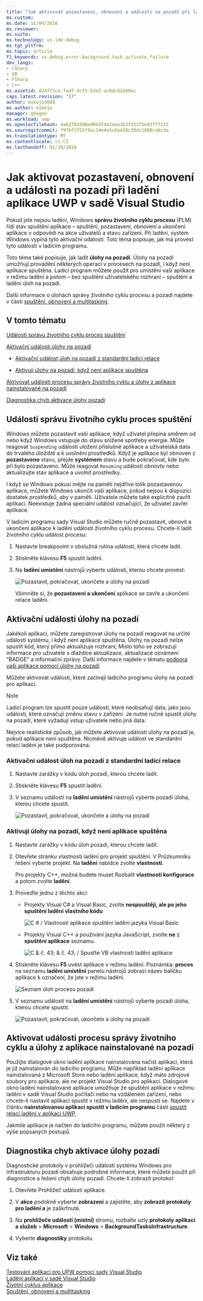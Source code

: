 ```yaml
---
title: "Jak aktivovat pozastavení, obnovení a události na pozadí při ladění aplikace UWP | Microsoft Docs"
ms.custom: 
ms.date: 11/04/2016
ms.reviewer: 
ms.suite: 
ms.technology: vs-ide-debug
ms.tgt_pltfrm: 
ms.topic: article
f1_keywords: vs.debug.error.background_task_activate_failure
dev_langs:
- CSharp
- VB
- FSharp
- C++
ms.assetid: 824ff3ca-fedf-4cf5-b3e2-ac8dc82d40ac
caps.latest.revision: "17"
author: mikejo5000
ms.author: mikejo
manager: ghogen
ms.workload: uwp
ms.openlocfilehash: 4a62f02d98ed06df4a3eea1b3f253f5e91ff7115
ms.sourcegitcommit: f9fbf1f55f9ac14e4e5c6ae58c30dc1800ca6cda
ms.translationtype: MT
ms.contentlocale: cs-CZ
ms.lasthandoff: 01/10/2018
---
```

# <a name="how-to-trigger-suspend-resume-and-background-events-while-debugging-uwp-apps-in-visual-studio"></a>Jak aktivovat pozastavení, obnovení a události na pozadí při ladění aplikace UWP v sadě Visual Studio
Pokud jste nejsou ladění, Windows **správu životního cyklu procesu** (PLM) řídí stav spuštění aplikace – spuštění, pozastavení, obnovení a ukončení aplikace v odpovědi na akce uživatelů a stavu zařízení. Při ladění, systém Windows vypíná tyto aktivační události. Toto téma popisuje, jak má provést tyto události v ladicím programu.  
  
 Toto téma také popisuje, jak ladit **úlohy na pozadí**. Úlohy na pozadí umožňují provádění některých operací v procesech na pozadí, i když není aplikace spuštěna. Ladicí program můžete použít pro umístění vaší aplikace v režimu ladění a potom – bez spuštění uživatelského rozhraní – spuštění a ladění úloh na pozadí.  
  
 Další informace o úlohách správy životního cyklu procesu a pozadí najdete v části [spuštění, obnovení a multitasking](/windows/uwp/launch-resume/index).  
  
##  <a name="BKMK_In_this_topic"></a>V tomto tématu  
 [Události správu životního cyklu proces spuštění](#BKMK_Trigger_Process_Lifecycle_Management_events)  
  
 [Aktivační události úlohy na pozadí](#BKMK_Trigger_background_tasks)  
  
-   [Aktivační událost úloh na pozadí z standardní ladicí relace](#BKMK_Trigger_a_background_task_event_from_a_standard_debug_session)  
  
-   [Aktivují úlohy na pozadí, když není aplikace spuštěna](#BKMK_Trigger_a_background_task_when_the_app_is_not_running)  
  
 [Aktivovat události procesu správy životního cyklu a úlohy z aplikace nainstalované na pozadí](#BKMK_Trigger_Process_Lifetime_Management_events_and_background_tasks_from_an_installed_app)  
  
 [Diagnostika chyb aktivace úlohy pozadí](#BKMK_Diagnosing_background_task_activation_errors)  
  
##  <a name="BKMK_Trigger_Process_Lifecycle_Management_events"></a>Události správu životního cyklu proces spuštění  
 Windows můžete pozastavit vaší aplikace, když uživatel přepíná směrem od nebo když Windows vstupuje do stavu snížené spotřeby energie. Může reagovat `Suspending` události uložení příslušné aplikace a uživatelská data do trvalého úložiště a k uvolnění prostředků. Když je aplikace byl obnoven z **pozastaveno** stavu, přejde **systémem** stavu a bude pokračovat, kde bylo při bylo pozastaveno. Může reagovat `Resuming` událostí obnovte nebo aktualizujte stav aplikace a uvolnit prostředky.  
  
 I když se Windows pokusí mějte na paměti nejdříve tolik pozastavenou aplikace, můžete Windows ukončit vaší aplikace, pokud nejsou k dispozici dostatek prostředků, aby v paměti. Uživatele můžete také explicitně zavřít aplikaci. Neexistuje žádná speciální událost označující, že uživatel zavřel aplikace.  
  
 V ladicím programu sady Visual Studio můžete ručně pozastavit, obnovit a ukončení aplikace k ladění události životního cyklu procesu. Chcete-li ladit životního cyklu událost procesu:  
  
1.  Nastavte breakpooint v obslužná rutina události, která chcete ladit.  
  
2.  Stiskněte klávesu **F5** spustit ladění.  
  
3.  Na **ladění umístění** nástrojů vyberte události, kterou chcete provést:  
  
     ![Pozastavit, pokračovat, ukončete a úlohy na pozadí](../debugger/media/dbg_suspendresumebackground.png "DBG_SuspendResumeBackground")  
  
     Všimněte si, že **pozastavení a ukončení** aplikace se zavře a ukončení relace ladění.  
  
##  <a name="BKMK_Trigger_background_tasks"></a>Aktivační události úlohy na pozadí  
 Jakékoli aplikaci, můžete zaregistrovat úlohy na pozadí reagovat na určité události systému, i když není aplikace spuštěna. Úlohy na pozadí nelze spustit kód, který přímo aktualizuje rozhraní; Místo toho se zobrazují informace pro uživatele s dlaždice aktualizace, aktualizace oznámení "BADGE" a informační zprávy. Další informace najdete v tématu [podpora vaší aplikace pomocí úlohy na pozadí](http://msdn.microsoft.com/en-us/4c7bb148-eb1f-4640-865e-41f627a46e8e)  
  
 Můžete aktivovat události, které začínají ladicího programu úlohy na pozadí pro aplikaci.  
  
> [!NOTE]
>  Ladicí program lze spustit pouze události, které neobsahují data, jako jsou události, které označují změnu stavu v zařízení. Je nutné ručně spustit úlohy na pozadí, které vyžadují vstup uživatele nebo jiná data.  
  
 Nejvíce realistické způsob, jak můžete aktivovat události úlohy na pozadí je, pokud aplikace není spuštěna. Nicméně aktivuje událost ve standardní relaci ladění je také podporována.  
  
###  <a name="BKMK_Trigger_a_background_task_event_from_a_standard_debug_session"></a>Aktivační událost úloh na pozadí z standardní ladicí relace  
  
1.  Nastavte zarážky v kódu úloh pozadí, kterou chcete ladit.  
  
2.  Stiskněte klávesu **F5** spustit ladění.  
  
3.  V seznamu událostí na **ladění umístění** nástrojů vyberte pozadí úloha, kterou chcete spustit.  
  
     ![Pozastavit, pokračovat, ukončete a úlohy na pozadí](../debugger/media/dbg_suspendresumebackground.png "DBG_SuspendResumeBackground")  
  
###  <a name="BKMK_Trigger_a_background_task_when_the_app_is_not_running"></a>Aktivují úlohy na pozadí, když není aplikace spuštěna  
  
1.  Nastavte zarážky v kódu úloh pozadí, kterou chcete ladit.  
  
2.  Otevřete stránku vlastnosti ladění pro projekt spuštění. V Průzkumníku řešení vyberte projekt. Na **ladění** nabídce zvolte **vlastnosti**.  
  
     Pro projekty C++, možná budete muset Rozbalit **vlastnosti konfigurace** a potom zvolte **ladění**.  
  
3.  Proveďte jednu z těchto akcí:  
  
    -   Projekty Visual C# a Visual Basic, zvolte **nespouštějí, ale po jeho spuštění ladění vlastního kódu**  
  
         ![C &#35; &#47; Vlastnosti aplikace spuštění ladění jazyka Visual Basic](../debugger/media/dbg_csvb_dontlaunchapp.png "DBG_CsVb_DontLaunchApp")  
  
    -   Projekty Visual C++ a používání jazyka JavaScript, zvolte **ne** z **spuštění aplikace** seznamu.  
  
         ![C & č. 43; & č. 43; &#47; Spusťte VB vlastnosti ladění aplikace](../debugger/media/dbg_cppjs_dontlaunchapp.png "DBG_CppJs_DontLaunchApp")  
  
4.  Stiskněte klávesu **F5** uvést aplikace v režimu ladění. Poznámka: **proces** na seznamu **ladění umístění** panelu nástrojů zobrazí název balíčku aplikace k označení, že jste v režimu ladění.  
  
     ![Seznam úloh procesu pozadí](../debugger/media/dbg_backgroundtask_processlist.png "DBG_BackgroundTask_ProcessList")  
  
5.  V seznamu událostí na **ladění umístění** nástrojů vyberte pozadí úloha, kterou chcete spustit.  
  
     ![Pozastavit, pokračovat, ukončete a úlohy na pozadí](../debugger/media/dbg_suspendresumebackground.png "DBG_SuspendResumeBackground")  
  
##  <a name="BKMK_Trigger_Process_Lifetime_Management_events_and_background_tasks_from_an_installed_app"></a>Aktivovat události procesu správy životního cyklu a úlohy z aplikace nainstalované na pozadí  
 Použijte dialogové okno ladění aplikace nainstalována načíst aplikaci, která je již nainstalován do ladicího programu. Může například ladění aplikace nainstalovaná z Microsoft Store nebo ladění aplikace, když máte zdrojové soubory pro aplikace, ale ne projekt Visual Studio pro aplikaci. Dialogové okno ladění nainstalované aplikace umožňuje že spuštění aplikace v režimu ladění v sadě Visual Studio počítači nebo na vzdáleném zařízení, nebo chcete-li nastavit aplikaci spustit v režimu ladění, ale nespustí se. Najdete v článku **nainstalovanou aplikaci spustit v ladicím programu** části [spustit relaci ladění v aplikaci UWP](../debugger/start-a-debugging-session-for-a-store-app-in-visual-studio-vb-csharp-cpp-and-xaml.md#BKMK_Start_an_installed_app_in_the_debugger).
  
 Jakmile aplikace je načten do ladicího programu, můžete použít některý z výše popsaných postupů.  
  
##  <a name="BKMK_Diagnosing_background_task_activation_errors"></a>Diagnostika chyb aktivace úlohy pozadí  
 Diagnostické protokoly v prohlížeči událostí systému Windows pro infrastrukturu pozadí obsahuje podrobné informace, které můžete použít při diagnostice a řešení chyb úlohy pozadí. Chcete-li zobrazit protokol:  
  
1.  Otevřete Prohlížeč událostí aplikace.  
  
2.  V **akce** podokně vyberte **zobrazení** a zajistěte, aby **zobrazit protokoly pro ladění a** je zaškrtnuté.  
  
3.  Na **prohlížeče událostí (místní)** stromu, rozbalte uzly **protokoly aplikací a služeb** > **Microsoft** > **Windows**   >  **BackgroundTasksInfrastructure**.  
  
4.  Vyberte **diagnostiky** protokolu.  
  
## <a name="see-also"></a>Viz také  
 [Testování aplikací pro UPW pomocí sady Visual Studio](../test/testing-store-apps-with-visual-studio.md)   
 [Ladění aplikací v sadě Visual Studio](../debugger/debug-store-apps-in-visual-studio.md)   
 [Životní cyklus aplikace](http://msdn.microsoft.com/en-us/53cdc987-c547-49d1-a5a4-fd3f96b2259d)   
 [Spuštění, obnovení a multitasking](http://msdn.microsoft.com/en-us/04307b1b-05af-46a6-b639-3f35e297f71b)